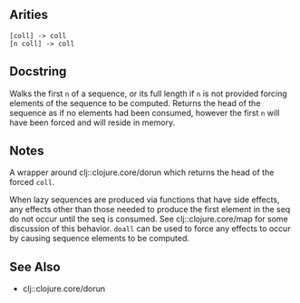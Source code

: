 ## Arities

    [coll] -> coll
    [n coll] -> coll

## Docstring

Walks the first `n` of a sequence, or its full length if `n` is not
provided forcing elements of the sequence to be computed. Returns the
head of the sequence as if no elements had been consumed, however the
first `n` will have been forced and will reside in memory.

## Notes

A wrapper around clj::clojure.core/dorun which returns the head of the
forced `coll`.

When lazy sequences are produced via functions that have side effects,
any effects other than those needed to produce the first element in
the seq do not occur until the seq is consumed. See
clj::clojure.core/map for some discussion of this behavior. `doall`
can be used to force any effects to occur by causing sequence elements
to be computed.

## See Also
- clj::clojure.core/dorun
